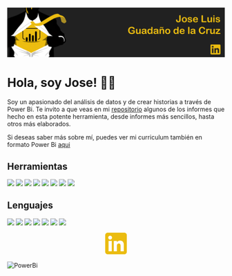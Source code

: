<a href="https://www.linkedin.com/in/guadano/" title="Jose Guadaño"><img src="https://github.com/guadano/guadano/blob/main/portada.png"></a>

<h1> Hola, soy Jose! 🙋‍♂️ </h1>

Soy un apasionado del análisis de datos y de crear historias a través de Power Bi. Te invito a que veas en mi [repositorio](https://github.com/guadano?tab=repositories) algunos de los informes que hecho en esta potente herramienta, desde informes más sencillos, hasta otros más elaborados.

Si deseas saber más sobre mí, puedes ver mi curriculum también en formato Power Bi [aqui](https://app.powerbi.com/view?r=eyJrIjoiYjk1YjYyNDAtMDZiMy00YjU0LWEwNzAtNzZiYmRmZTYyNjJjIiwidCI6ImJlYTQyMGRlLTJkNjYtNDZmYy05OTVkLTUxYzYwN2MwOGQxZSIsImMiOjl9)

<h2>Herramientas</h2>

![](https://img.shields.io/badge/OS-Windows-informational?style=plastic&logo=WINDOWS&logoColor=white&color=yellow) ![](https://img.shields.io/badge/Tool-PowerBI-informational?style=plastic&logo=power-bi&logoColor=white&color=yellow) ![](https://img.shields.io/badge/Tool-PowerQuery-informational?style=plastic&logo=power-bi&logoColor=white&color=yellow) ![](https://img.shields.io/badge/Tool-OracleDeveloper-blueviolet?style=plastic&logo=oracle&logoColor=white&color=yellow) ![](https://img.shields.io/badge/Tool-VisualStudioCode-informational?style=plastic&logo=visualstudiocode&logoColor=white&color=yellow) ![](https://img.shields.io/badge/Tool-MSExcel-informational?style=plastic&logo=WINDOWS&logoColor=white&color=yellow) ![](https://img.shields.io/badge/Tool-PowerPoint-informational?style=plastic&logo=WINDOWS&logoColor=white&color=yellow) ![](https://img.shields.io/badge/Tool-StreamLit-informational?style=plastic&logo=streamlit&logoColor=white&color=yellow)

<h2>Lenguajes</h2>

![](https://img.shields.io/badge/Language-DAX-informational?style=plastic&logo=power-bi&logoColor=white&color=yellow) ![](https://img.shields.io/badge/Language-MySQL-blueviolet?style=plastic&logo=mysql&logoColor=white&color=yellow) ![](https://img.shields.io/badge/Language-Python-informational?style=plastic&logo=PYTHON&logoColor=white&color=yellow) ![](https://img.shields.io/badge/Language-Pandas-informational?style=plastic&logo=pandas&logoColor=white&color=yellow) ![](https://img.shields.io/badge/Language-NumPy-informational?style=plastic&logo=numpy&logoColor=white&color=yellow) ![](https://img.shields.io/badge/Language-PlotLy-informational?style=plastic&logo=plotly&logoColor=white&color=yellow) ![](https://img.shields.io/badge/Language-XML-informational?style=plastic&logo=WINDOWS&logoColor=white&color=yellow)

<p align="center">
<a href="https://www.linkedin.com/in/guadano/" title="LinkedIn"> <img src="https://github.com/guadano/guadano/blob/main/Imagenes/LinkedIn_icon.png" alt="LinkedIn" width="50" height="50" border="0"></a> <a ![PowerBi](https://drive.google.com/file/d/1KBAhIHU4Z7bdZBHvZT0MTKWXalNDhTfQ/view?usp=drive_link) width="50" height="50" border="0"></a></p>

<img src="https://drive.google.com/file/d/1KBAhIHU4Z7bdZBHvZT0MTKWXalNDhTfQ/view?usp=drive_link" alt="PowerBi">
